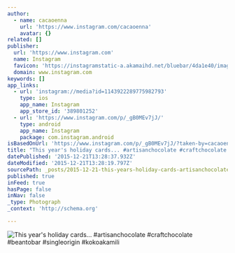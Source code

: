```yaml
---
author:
  - name: cacaoenna
    url: 'https://www.instagram.com/cacaoenna'
    avatar: {}
related: []
publisher:
  url: 'https://www.instagram.com'
  name: Instagram
  favicon: 'https://instagramstatic-a.akamaihd.net/bluebar/4da1e40/images/ico/favicon.ico'
  domain: www.instagram.com
keywords: []
app_links:
  - url: 'instagram://media?id=1143922289775982793'
    type: ios
    app_name: Instagram
    app_store_id: '389801252'
  - url: 'https://www.instagram.com/p/_gB0MEv7jJ/'
    type: android
    app_name: Instagram
    package: com.instagram.android
isBasedOnUrl: 'https://www.instagram.com/p/_gB0MEv7jJ/?taken-by=cacaoenna'
title: "This year's holiday cards... #artisanchocolate #craftchocolate #beantobar #singleorigin #kokoakamili"
datePublished: '2015-12-21T13:28:37.932Z'
dateModified: '2015-12-21T13:28:19.797Z'
sourcePath: _posts/2015-12-21-this-years-holiday-cards-artisanchocolate-craftchocola.md
published: true
inFeed: true
hasPage: false
inNav: false
_type: Photograph
_context: 'http://schema.org'

---
```

![This year's holiday cards&period;&period;&period; &num;artisanchocolate &num;craftchocolate &num;beantobar &num;singleorigin &num;kokoakamili](https://scontent.cdninstagram.com/hphotos-xpf1/t51.2885-15/s640x640/sh0.08/e35/12362382_796913223788748_1311225207_n.jpg)